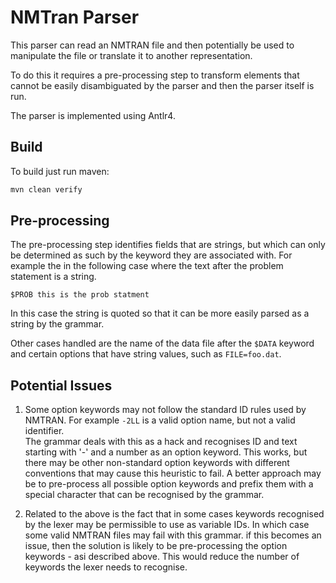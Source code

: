 # NMTran Parser

This parser can read an NMTRAN file and then potentially be used to
manipulate the file or translate it to another representation.

To do this it requires a pre-processing step to transform elements
that cannot be easily disambiguated by the parser and then the parser
itself is run.

The parser is implemented using Antlr4.

## Build

To build just run maven:

```bash
mvn clean verify
```

## Pre-processing

The pre-processing step identifies fields that are strings, but which
can only be determined as such by the keyword they are associated with.
For example the in the following case where the text after the problem 
statement is a string.

```
$PROB this is the prob statment
``` 

In this case the string is quoted so that it can be more easily parsed as a
string by the grammar.

Other cases handled are the name of the data file after the `$DATA` keyword
and certain options that have string values, such as `FILE=foo.dat`.


## Potential Issues

1. Some option keywords may not follow the standard ID rules used by NMTRAN. 
For example `-2LL` is a valid option name, but not a valid identifier.  
The grammar deals with this as a hack and recognises ID and text starting with
'-' and a number as an option keyword.  This works, but there may be other
non-standard option keywords with different conventions that may cause this
heuristic to fail.  A better approach may be to pre-process all possible
option keywords and prefix them with a special character that can be 
recognised by the grammar.

1. Related to the above is the fact that in some cases keywords recognised by
the lexer may be permissible to use as variable IDs.  In which case some
valid NMTRAN files may fail with this grammar.  if this becomes an issue,
then the solution is likely to be pre-processing the option keywords - asi
described above.  This would reduce the number of keywords the lexer needs
to recognise.
